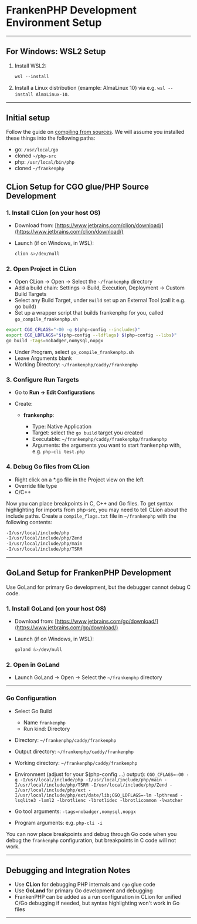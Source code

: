 ﻿# FrankenPHP Development Environment Setup

---

## For Windows: WSL2 Setup

1. Install WSL2:

   ```powershell
   wsl --install
   ```

2. Install a Linux distribution (example: AlmaLinux 10) via e.g. `wsl --install AlmaLinux-10`.

---

## Initial setup

Follow the guide on [compiling from sources](compile.md).
We will assume you installed these things into the following paths:

- go: `/usr/local/go`
- cloned `~/php-src`
- php: `/usr/local/bin/php`
- cloned `~/frankenphp`

## CLion Setup for CGO glue/PHP Source Development

### 1. Install CLion (on your host OS)

- Download from: [https://www.jetbrains.com/clion/download/](https://www.jetbrains.com/clion/download/)

- Launch (if on Windows, in WSL):

  ```bash
  clion &>/dev/null
  ```

### 2. Open Project in CLion

- Open CLion → Open → Select the `~/frankenphp` directory
- Add a build chain: Settings → Build, Execution, Deployment → Custom Build Targets
- Select any Build Target, under `Build` set up an External Tool (call it e.g. go build)
- Set up a wrapper script that builds frankenphp for you, called `go_compile_frankenphp.sh`

```bash
export CGO_CFLAGS="-O0 -g $(php-config --includes)"
export CGO_LDFLAGS="$(php-config --ldflags) $(php-config --libs)"
go build -tags=nobadger,nomysql,nopgx
```

- Under Program, select `go_compile_frankenphp.sh`
- Leave Arguments blank
- Working Directory: `~/frankenphp/caddy/frankenphp`

### 3. Configure Run Targets

- Go to **Run → Edit Configurations**
- Create:

  - **frankenphp**:

    - Type: Native Application
    - Target: select the `go build` target you created
    - Executable: `~/frankenphp/caddy/frankenphp/frankenphp`
    - Arguments: the arguments you want to start frankenphp with, e.g. `php-cli test.php`

### 4. Debug Go files from CLion

- Right click on a *.go file in the Project view on the left
- Override file type
- C/C++

Now you can place breakpoints in C, C++ and Go files.
To get syntax highlighting for imports from php-src, you may need to tell CLion about the include paths. Create a
`compile_flags.txt` file in `~/frankenphp` with the following contents:

```gcc
-I/usr/local/include/php
-I/usr/local/include/php/Zend
-I/usr/local/include/php/main
-I/usr/local/include/php/TSRM
```

---

## GoLand Setup for FrankenPHP Development

Use GoLand for primary Go development, but the debugger cannot debug C code.

### 1. Install GoLand (on your host OS)

- Download from: [https://www.jetbrains.com/go/download/](https://www.jetbrains.com/go/download/)

- Launch (if on Windows, in WSL):

  ```bash
  goland &>/dev/null
  ```

### 2. Open in GoLand

- Launch GoLand → Open → Select the `~/frankenphp` directory

---

### Go Configuration

- Select Go Build
    - Name `frankenphp`
    - Run kind: Directory

- Directory: `~/frankenphp/caddy/frankenphp`
- Output directory: `~/frankenphp/caddy/frankenphp`
- Working directory: `~/frankenphp/caddy/frankenphp`
- Environment (adjust for your $(php-config ...) output):
  `CGO_CFLAGS=-O0 -g -I/usr/local/include/php -I/usr/local/include/php/main -I/usr/local/include/php/TSRM -I/usr/local/include/php/Zend -I/usr/local/include/php/ext -I/usr/local/include/php/ext/date/lib;CGO_LDFLAGS=-lm -lpthread -lsqlite3 -lxml2 -lbrotlienc -lbrotlidec -lbrotlicommon -lwatcher`
- Go tool arguments: `-tags=nobadger,nomysql,nopgx`
- Program arguments: e.g. `php-cli -i`

You can now place breakpoints and debug through Go code when you debug the `frankenphp` configuration, but breakpoints
in C code will not work.

---

## Debugging and Integration Notes

- Use **CLion** for debugging PHP internals and `cgo` glue code
- Use **GoLand** for primary Go development and debugging
- FrankenPHP can be added as a run configuration in CLion for unified C/Go debugging if needed, but syntax highlighting
  won't work in Go files

---
